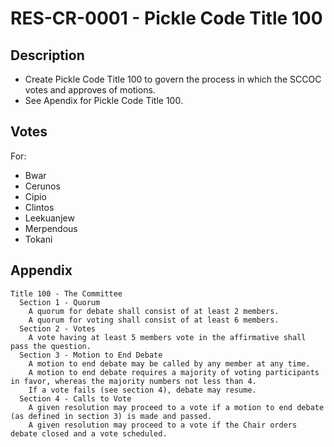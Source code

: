 # RES-CR-0001 - Pickle Code Title 100
## Description
- Create Pickle Code Title 100 to govern the process in which the SCCOC votes and approves of motions.
- See Apendix for Pickle Code Title 100.
## Votes
For:
-  Bwar
-  Cerunos
-  Cipio
-  Clintos
-  Leekuanjew
-  Merpendous
-  Tokani
## Appendix
```
Title 100 - The Committee
  Section 1 - Quorum
    A quorum for debate shall consist of at least 2 members.
    A quorum for voting shall consist of at least 6 members.
  Section 2 - Votes
    A vote having at least 5 members vote in the affirmative shall pass the question. 
  Section 3 - Motion to End Debate
    A motion to end debate may be called by any member at any time.
    A motion to end debate requires a majority of voting participants in favor, whereas the majority numbers not less than 4.
    If a vote fails (see section 4), debate may resume.
  Section 4 - Calls to Vote
    A given resolution may proceed to a vote if a motion to end debate (as defined in section 3) is made and passed.
    A given resolution may proceed to a vote if the Chair orders debate closed and a vote scheduled.
```
